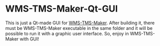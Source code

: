 # WMS-TMS-Maker-Qt-GUI
This is just a Qt-made GUI for <a href="https://github.com/sasamil/WMS-TMS-Maker">WMS-TMS-Maker</a>. After building it, there must be WMS-TMS-Maker executable in the same folder and it will be possible to run it with a graphic user interface. So, enjoy in WMS-TMS-Maker with GUI!
